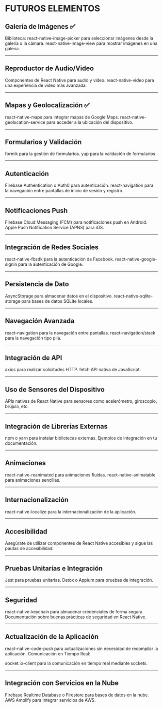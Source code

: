 # FUTUROS ELEMENTOS

## Galería de Imágenes ✅

Biblioteca: react-native-image-picker para seleccionar imágenes desde la galería o la cámara.
react-native-image-view para mostrar imágenes en una galería.

---

## Reproductor de Audio/Video

Componentes de React Native para audio y video.
react-native-video para una experiencia de video más avanzada.

---

## Mapas y Geolocalización ✅

react-native-maps para integrar mapas de Google Maps.
react-native-geolocation-service para acceder a la ubicación del dispositivo.

---

## Formularios y Validación

formik para la gestión de formularios.
yup para la validación de formularios.

---

## Autenticación

Firebase Authentication o Auth0 para autenticación.
react-navigation para la navegación entre pantallas de inicio de sesión y registro.

---

## Notificaciones Push

Firebase Cloud Messaging (FCM) para notificaciones push en Android.
Apple Push Notification Service (APNS) para iOS.

---

## Integración de Redes Sociales

react-native-fbsdk para la autenticación de Facebook.
react-native-google-signin para la autenticación de Google.

---

## Persistencia de Dato

AsyncStorage para almacenar datos en el dispositivo.
react-native-sqlite-storage para bases de datos SQLite locales.

---

## Navegación Avanzada

react-navigation para la navegación entre pantallas.
react-navigation/stack para la navegación tipo pila.

---

## Integración de API

axios para realizar solicitudes HTTP.
fetch API nativa de JavaScript.

---

## Uso de Sensores del Dispositivo

APIs nativas de React Native para sensores como acelerómetro, giroscopio, brújula, etc.

---

## Integración de Librerías Externas

npm o yarn para instalar bibliotecas externas.
Ejemplos de integración en tu documentación.

---

## Animaciones

react-native-reanimated para animaciones fluidas.
react-native-animatable para animaciones sencillas.

---

## Internacionalización

react-native-localize para la internacionalización de la aplicación.

---

## Accesibilidad

Asegúrate de utilizar componentes de React Native accesibles y sigue las pautas de accesibilidad.

---

## Pruebas Unitarias e Integración

Jest para pruebas unitarias.
Detox o Appium para pruebas de integración.

---

## Seguridad

react-native-keychain para almacenar credenciales de forma segura.
Documentación sobre buenas prácticas de seguridad en React Native.

---

## Actualización de la Aplicación

react-native-code-push para actualizaciones sin necesidad de recompilar la aplicación.
Comunicación en Tiempo Real:

socket.io-client para la comunicación en tiempo real mediante sockets.

---

## Integración con Servicios en la Nube

Firebase Realtime Database o Firestore para bases de datos en la nube.
AWS Amplify para integrar servicios de AWS.

